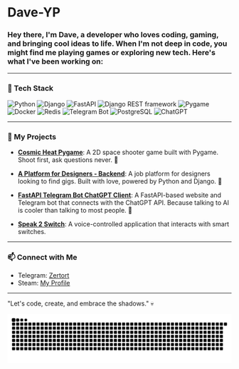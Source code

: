 # Dave-YP

### Hey there, I'm Dave, a developer who loves coding, gaming, and bringing cool ideas to life. When I'm not deep in code, you might find me playing games or exploring new tech. Here's what I've been working on:

---

### 🔧 Tech Stack
![Python](https://img.shields.io/badge/-Python-3776AB?logo=python&logoColor=white&style=flat)
![Django](https://img.shields.io/badge/-Django-092E20?logo=django&logoColor=white&style=flat)
![FastAPI](https://img.shields.io/badge/-FastAPI-009688?logo=fastapi&logoColor=white&style=flat)
![Django REST framework](https://img.shields.io/badge/-Django_REST_Framework-092E20?logo=django&logoColor=white&style=flat)
![Pygame](https://img.shields.io/badge/-Pygame-1a1a1a?logo=pygame&logoColor=white&style=flat)
![Docker](https://img.shields.io/badge/-Docker-2496ED?logo=docker&logoColor=white&style=flat)
![Redis](https://img.shields.io/badge/-Redis-DC382D?logo=redis&logoColor=white&style=flat)
![Telegram Bot](https://img.shields.io/badge/-Telegram_Bot-2CA5E0?logo=telegram&logoColor=white&style=flat)
![PostgreSQL](https://img.shields.io/badge/-PostgreSQL-4169E1?logo=postgresql&logoColor=white&style=flat)
![ChatGPT](https://img.shields.io/badge/-ChatGPT-00A67E?logo=openai&logoColor=white&style=flat)

---

### 🚀 My Projects

- **[Cosmic Heat Pygame](https://github.com/Dave-YP/cosmic-heat-pygame)**: A 2D space shooter game built with Pygame. Shoot first, ask questions never. 🌌

- **[A Platform for Designers - Backend](https://github.com/a-platform-for-designers/a-platform-for-designers-backend)**: A job platform for designers looking to find gigs. Built with love, powered by Python and Django. 🎨

- **[FastAPI Telegram Bot ChatGPT Client](https://github.com/Dave-YP/fastapi-telegram-bot-chatgpt-client)**: A FastAPI-based website and Telegram bot that connects with the ChatGPT API. Because talking to AI is cooler than talking to most people. 🤖

- **[Speak 2 Switch](https://github.com/Dave-YP/speak-2-switch.git)**: A voice-controlled application that interacts with smart switches.

---

### 📫 Connect with Me

- Telegram: [Zertort](https://t.me/Zertort)
- Steam: [My Profile](https://steamcommunity.com/profiles/76561198125407812/)

---

"Let's code, create, and embrace the shadows." 💀

<picture>
  <source media="(prefers-color-scheme: dark)" srcset="https://github.com/Dave-YP/Dave-YP/raw/main/dist/github-snake-dark.svg?v=1" />
  <source media="(prefers-color-scheme: light)" srcset="https://github.com/Dave-YP/Dave-YP/raw/main/dist/github-snake.svg?v=1" />
  <img alt="github-snake" src="https://github.com/Dave-YP/Dave-YP/raw/main/dist/github-snake.svg?v=1" />
</picture>






